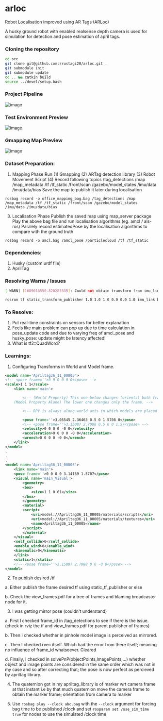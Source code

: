 # arloc
Robot Localisation improved using AR Tags (ARLoc)

A husky ground robot with enabled realsense depth camera is used for simulation for detection and pose estimation of april tags.

### Cloning the repository
```bash
cd src
git clone git@github.com:rrustagi20/arloc.git .
git submodule init
git submodule update
cd .. && catkin build
source ../devel/setup.bash
```
### Project Pipeline
![image](https://github.com/user-attachments/assets/339f63e0-c9a1-41e9-8f1d-916d35a71fed)

### Test Environment Preview
<!--![Screenshot from 2023-07-06 14-50-18](https://github.com/rrustagi20/slam/assets/77167720/f527c8e9-b948-4fcc-87b2-663b1619c495)-->
![image](https://github.com/user-attachments/assets/2a1f1cc0-bebc-410a-ba71-7ab4c5ec5e3b)

### Gmapping Map Preview
![image](https://github.com/user-attachments/assets/982a4023-3fc1-461a-b046-eae606c98a99)

### Dataset Preparation:
1) Mapping Phase
Run (1) Gmapping (2) ARTag detection library (3) Robot Movement Script (4) Record following topics
/tag_detections /map /map_metadata /tf /tf_static /front/scan /gazebo/model_states /imu/data /imu/data/bias
Save the map to publish it later during localisation

`rosbag record -o office_mapping_bag.bag /tag_detections /map /map_metadata /tf /tf_static /front/scan /gazebo/model_states /imu/data /imu/data/bias`

3) Localisation Phase
Publish the saved map using map_server package
Play the above bag file and run localisation algorithms (eg. amcl / als-ros)
Paralely record estimatedPose by the localisation algorithms to compare with the ground truth

`rosbag record -o amcl.bag /amcl_pose /particlecloud /tf /tf_static`


### Dependencies:
1) Husky (custom urdf file)
2) AprilTag
   
### Resolving Warns / Issues
```bash
[ WARN] [1689018550.820283335]: Could not obtain transform from imu_link to base_footprint. Error was "imu_link" passed to lookupTransform argument source_frame does not exist. 

rosrun tf static_transform_publisher 1.0 1.0 1.0 0.0 0.0 1.0 imu_link base_footprint 1000
```

### To Resolve:
1) Put real-time constraints on sensors for better explanation
2) Feels like main problem can pop up due to time calculation in pose_update code and due to varying freq of amcl_pose and husky_pose: update might be latency affected!
3) What is tf2::QuadWord?

### Learnings:
1. Configuring Transforms in World and Model frame.
```xml
<model name='Apriltag36_11_00005'>
<!-- <pose frame=''>0 0 0 0 0 0</pose> -->
<scale>1 1 1</scale>
    <link name='main'>

        <!-- (World Property) This one below changes (orients) both frames and marker together
    (Model Property Alone) The lower one changes only the frame. -->

        <!-- RPY is always along world axis in which models are placed -->

        <pose frame=''>3.05545 2.36463 0.5 0 1.5708 0</pose>
        <!-- <pose frame=''>3.15087 2.7088 0.5 0 0 1.57</pose> -->
        <velocity>0 0 0 0 -0 0</velocity>
        <acceleration>0 0 0 0 -0 0</acceleration>
        <wrench>0 0 0 0 -0 0</wrench>
    </link>
</model>
.
.
.
<model name='Apriltag36_11_00005'>
    <link name='main'>
    <pose frame=''>0 0 0 0 3.14159 1.5707</pose>
    <visual name='main_Visual'>
        <geometry>
        <box>
            <size>1 1 0.01</size>
        </box>
        </geometry>
        <material>
        <script>
            <uri>model://Apriltag36_11_00005/materials/scripts</uri>
            <uri>model://Apriltag36_11_00005/materials/textures</uri>
            <name>Apriltag36_11_00005</name>
        </script>
        </material>
    </visual>
    <self_collide>0</self_collide>
    <enable_wind>0</enable_wind>
    <kinematic>0</kinematic>
    </link>
    <static>1</static>
    <!-- <pose frame=''>3.15087 2.7088 0 0 -0 0</pose> -->
</model>
```
2. To publish desired /tf

a. Either publish the frame desired tf using static_tf_publisher or else

b. Check the view_frames.pdf for a tree of frames and blaming broadcaster node for it.

3. I was getting mirror pose (couldn't understand)

a. First I checked frame_id in /tag_detections to see if there is the issue. (check in rviz the tf and view_frames.pdf for parent publisher of frames)

b. Then I checked whether in pinhole model image is perceived as mirrored.

c. Then I checked rvec itself. Which had the error from there itself; meaning no influence of frame_id whatsoever. Cleared

d. Finally, I checked in solvePnP(objectPoints,ImagePoints,...) whether object and image points are considered in the same order which was not in my case and so after correcting that; the pose is now perfect as percieved by apriltag library.

4. The quaternion got in my apriltag_library is of marker wrt camera frame at that instant i.e by that much quaternion move the camera frame to obtain the marker frame; orientation from camera to marker

5. Use `rosbag play --clock abc.bag` with the `--clock` argument for forcing bag time to be published /clock and set `rosparam set /use_sim_time true` for nodes to use the simulated /clock time